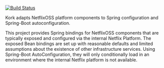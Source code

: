 [![Build Status](https://drone.io/github.com/spinnaker/kork/status.png)](https://drone.io/github.com/spinnaker/kork/latest)

Kork adapts NetflixOSS platform components to Spring configuration and Spring-Boot autoconfiguration.

This project provides Spring bindings for NetflixOSS components that are typically exposed and configured via the internal Netflix Platform. The exposed Bean bindings are set up with reasonable defaults and limited assumptions about the existence of other infrastructure services. Using Spring-Boot AutoConfiguration, they will only conditionally load in an environment where the internal Netflix platform is not available.


